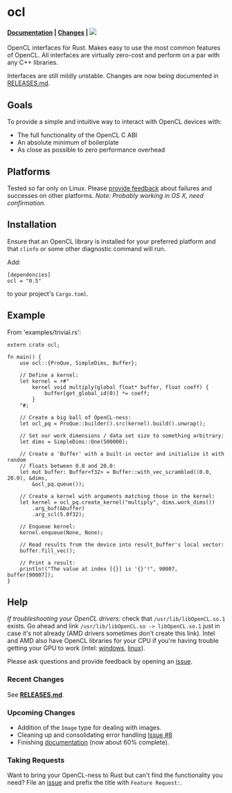 # ocl
#### [Documentation](http://doc.cogciprocate.com/ocl/) | [Changes](https://github.com/cogciprocate/ocl/blob/master/RELEASES.md) | [![](http://meritbadge.herokuapp.com/ocl)](https://crates.io/crates/ocl)


OpenCL interfaces for Rust. Makes easy to use the most common features of OpenCL. All interfaces are virtually zero-cost and perform on a par with any C++ libraries.

Interfaces are still mildly unstable. Changes are now being documented in [RELEASES.md](https://github.com/cogciprocate/ocl/blob/master/RELEASES.md).


## Goals

To provide a simple and intuitive way to interact with OpenCL devices with:
- The full functionality of the OpenCL C ABI 
- An absolute minimum of boilerplate
- As close as possible to zero performance overhead


## Platforms

Tested so far only on Linux. Please [provide feedback](https://github.com/cogciprocate/ocl_rust/issues) about failures and successes on other platforms. *Note: Probably working in OS X, need confirmation.*


## Installation

Ensure that an OpenCL library is installed for your preferred platform and that `clinfo` or some other diagnostic command will run.

Add:

```
[dependencies]
ocl = "0.5"
```

to your project's `Cargo.toml`.


## Example 

From 'examples/trivial.rs':
```
extern crate ocl;

fn main() {
    use ocl::{ProQue, SimpleDims, Buffer};

    // Define a kernel:
    let kernel = r#"
        kernel void multiply(global float* buffer, float coeff) {
            buffer[get_global_id(0)] *= coeff;
        }
    "#;

    // Create a big ball of OpenCL-ness:
    let ocl_pq = ProQue::builder().src(kernel).build().unwrap();

    // Set our work dimensions / data set size to something arbitrary:
    let dims = SimpleDims::One(500000);

    // Create a 'Buffer' with a built-in vector and initialize it with random 
    // floats between 0.0 and 20.0:
    let mut buffer: Buffer<f32> = Buffer::with_vec_scrambled((0.0, 20.0), &dims, 
        &ocl_pq.queue());

    // Create a kernel with arguments matching those in the kernel:
    let kernel = ocl_pq.create_kernel("multiply", dims.work_dims())
        .arg_buf(&buffer)
        .arg_scl(5.0f32);

    // Enqueue kernel:
    kernel.enqueue(None, None);

    // Read results from the device into result_buffer's local vector:
    buffer.fill_vec();

    // Print a result:
    println!("The value at index [{}] is '{}'!", 90007, buffer[90007]);
}
```

## Help

*If troubleshooting your OpenCL drivers:* check that `/usr/lib/libOpenCL.so.1` exists. Go ahead and link `/usr/lib/libOpenCL.so -> libOpenCL.so.1` just in case it's not already (AMD drivers sometimes don't create this link).  Intel and AMD also have OpenCL libraries for your CPU if you're having trouble getting your GPU to work (intel: [windows](http://registrationcenter.intel.com/irc_nas/5198/opencl_runtime_15.1_x64_setup.msi), [linux](http://registrationcenter.intel.com/irc_nas/5193/opencl_runtime_15.1_x64_5.0.0.57.tgz)). 

Please ask questions and provide feedback by opening an [issue](https://github.com/cogciprocate/ocl_rust/issues).


### Recent Changes

See **[RELEASES.md](https://github.com/cogciprocate/ocl/blob/master/RELEASES.md)**.


### Upcoming Changes

* Addition of the `Image` type for dealing with images.
* Cleaning up and consolidating error handling [Issue #8](https://github.com/cogciprocate/ocl/issues/8) 
* Finishing [documentation](http://doc.cogciprocate.com/ocl/) (now about 60% complete).


### Taking Requests

Want to bring your OpenCL-ness to Rust but can't find the functionality you need? File an [issue](https://github.com/cogciprocate/ocl_rust/issues) and prefix the title with `Feature Request:`.
